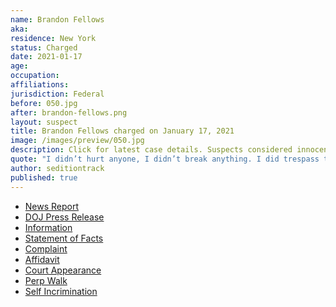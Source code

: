 ```yaml
---
name: Brandon Fellows
aka:
residence: New York
status: Charged
date: 2021-01-17
age:
occupation:
affiliations:
jurisdiction: Federal
before: 050.jpg
after: brandon-fellows.png
layout: suspect
title: Brandon Fellows charged on January 17, 2021
image: /images/preview/050.jpg
description: Click for latest case details. Suspects considered innocent until proven guilty.
quote: "I didn’t hurt anyone, I didn’t break anything. I did trespass though, I guess."
author: seditiontrack
published: true
---
```


- [News Report](https://dailygazette.com/2021/01/17/feds-schenectady-man-charged-in-capital-insurrection/)
- [DOJ Press Release]()
- [Information]()
- [Statement of Facts]()
- [Complaint]()
- [Affidavit]()
- [Court Appearance]()
- [Perp Walk]()
- [Self Incrimination](https://www.bloomberg.com/news/articles/2021-01-12/-no-regrets-a-capitol-rioter-tells-his-story-from-inside)
